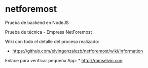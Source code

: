 # netforemost
Prueba de backend en NodeJS


Prueba de técnica - Empresa NetForemost

Wiki con todo el detalle del proceso realizado:
   * https://github.com/elvingonzalezb/netforemost/wiki/Information


Enlace para verificar pequeña App: 
    * http://ramselvin.con